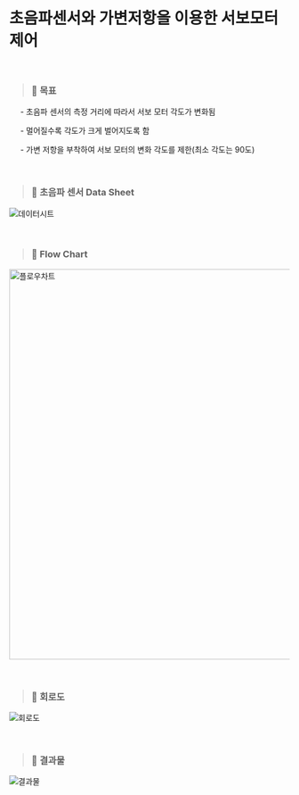 초음파센서와 가변저항을 이용한 서보모터 제어
=============

&nbsp;&nbsp;
>### 📌 **목표**

  &nbsp;&nbsp;&nbsp;&nbsp;  - 초음파 센서의 측정 거리에 따라서 서보 모터 각도가 변화됨

  &nbsp;&nbsp;&nbsp;&nbsp;  - 멀어질수록 각도가 크게 벌어지도록 함

  &nbsp;&nbsp;&nbsp;&nbsp;  - 가변 저항을 부착하여 서보 모터의 변화 각도를 제한(최소 각도는 90도)

&nbsp;&nbsp;
>### 📌 **초음파 센서 Data Sheet**

![데이터시트](https://user-images.githubusercontent.com/52990642/72199378-65671700-347e-11ea-9bfb-b4b4138cb5d1.png)

&nbsp;&nbsp;
>### 📌 **Flow Chart**

<img width="700" alt="플로우차트" src="https://user-images.githubusercontent.com/52990642/72199383-7dd73180-347e-11ea-95ee-0d02732c4651.PNG">

&nbsp;&nbsp;
>### 📌 **회로도**

![회로도](https://user-images.githubusercontent.com/52990642/72199389-9b0c0000-347e-11ea-9a82-2a6d67f89ec5.png)

&nbsp;&nbsp;
>### 📌 **결과물**

![결과물](https://user-images.githubusercontent.com/52990642/72199392-a8c18580-347e-11ea-837c-bd688a5fa3c8.png)
